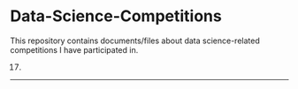 # Data-Science-Competitions
This repository contains documents/files about data science-related competitions I have participated in.

17.
---
